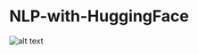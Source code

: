 # NLP-with-HuggingFace

![alt text](https://i0.wp.com/syncedreview.com/wp-content/uploads/2019/10/Screenshot-2019-09-30-17.43.59.png?fit=1190%2C382&ssl=1)
